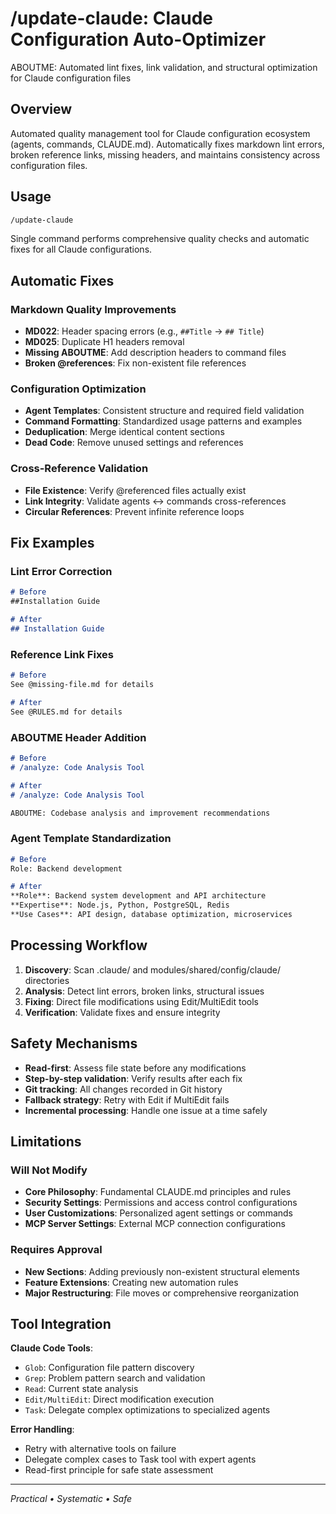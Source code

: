 # /update-claude: Claude Configuration Auto-Optimizer

ABOUTME: Automated lint fixes, link validation, and structural optimization for Claude configuration files

## Overview

Automated quality management tool for Claude configuration ecosystem (agents, commands, CLAUDE.md).
Automatically fixes markdown lint errors, broken reference links, missing headers, and maintains consistency across configuration files.

## Usage

```bash
/update-claude
```

Single command performs comprehensive quality checks and automatic fixes for all Claude configurations.

## Automatic Fixes

### Markdown Quality Improvements

- **MD022**: Header spacing errors (e.g., `##Title` → `## Title`)
- **MD025**: Duplicate H1 headers removal
- **Missing ABOUTME**: Add description headers to command files
- **Broken @references**: Fix non-existent file references

### Configuration Optimization

- **Agent Templates**: Consistent structure and required field validation
- **Command Formatting**: Standardized usage patterns and examples
- **Deduplication**: Merge identical content sections
- **Dead Code**: Remove unused settings and references

### Cross-Reference Validation

- **File Existence**: Verify @referenced files actually exist
- **Link Integrity**: Validate agents ↔ commands cross-references
- **Circular References**: Prevent infinite reference loops

## Fix Examples

### Lint Error Correction

```markdown
# Before
##Installation Guide

# After  
## Installation Guide
```

### Reference Link Fixes

```markdown
# Before
See @missing-file.md for details

# After
See @RULES.md for details
```

### ABOUTME Header Addition

```markdown
# Before
# /analyze: Code Analysis Tool

# After
# /analyze: Code Analysis Tool

ABOUTME: Codebase analysis and improvement recommendations
```

### Agent Template Standardization

```markdown
# Before
Role: Backend development

# After
**Role**: Backend system development and API architecture
**Expertise**: Node.js, Python, PostgreSQL, Redis
**Use Cases**: API design, database optimization, microservices
```

## Processing Workflow

1. **Discovery**: Scan .claude/ and modules/shared/config/claude/ directories
2. **Analysis**: Detect lint errors, broken links, structural issues
3. **Fixing**: Direct file modifications using Edit/MultiEdit tools
4. **Verification**: Validate fixes and ensure integrity

## Safety Mechanisms

- **Read-first**: Assess file state before any modifications
- **Step-by-step validation**: Verify results after each fix
- **Git tracking**: All changes recorded in Git history
- **Fallback strategy**: Retry with Edit if MultiEdit fails
- **Incremental processing**: Handle one issue at a time safely

## Limitations

### Will Not Modify

- **Core Philosophy**: Fundamental CLAUDE.md principles and rules
- **Security Settings**: Permissions and access control configurations
- **User Customizations**: Personalized agent settings or commands
- **MCP Server Settings**: External MCP connection configurations

### Requires Approval

- **New Sections**: Adding previously non-existent structural elements
- **Feature Extensions**: Creating new automation rules
- **Major Restructuring**: File moves or comprehensive reorganization

## Tool Integration

**Claude Code Tools**:

- `Glob`: Configuration file pattern discovery
- `Grep`: Problem pattern search and validation
- `Read`: Current state analysis
- `Edit/MultiEdit`: Direct modification execution
- `Task`: Delegate complex optimizations to specialized agents

**Error Handling**:

- Retry with alternative tools on failure
- Delegate complex cases to Task tool with expert agents
- Read-first principle for safe state assessment

---
*Practical • Systematic • Safe*
